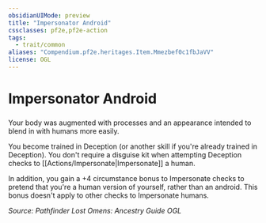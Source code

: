 ```yaml
---
obsidianUIMode: preview
title: "Impersonator Android"
cssclasses: pf2e,pf2e-action
tags:
  - trait/common
aliases: "Compendium.pf2e.heritages.Item.Mmezbef0c1fbJaVV"
license: OGL
---
```

# Impersonator Android

### 






Your body was augmented with processes and an appearance intended to blend in with humans more easily.

You become trained in Deception (or another skill if you're already trained in Deception). You don't require a disguise kit when attempting Deception checks to [[Actions/Impersonate|Impersonate]] a human.

In addition, you gain a +4 circumstance bonus to Impersonate checks to pretend that you're a human version of yourself, rather than an android. This bonus doesn't apply to other checks to Impersonate humans.

*Source: Pathfinder Lost Omens: Ancestry Guide*
*OGL*
